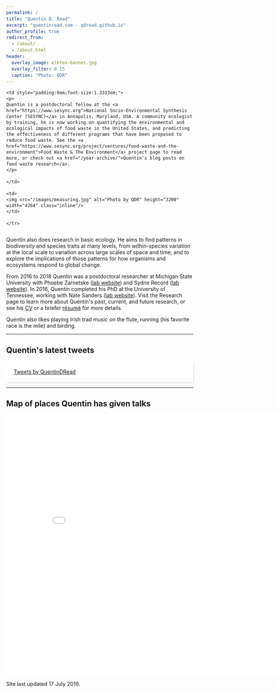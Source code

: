 ```yaml
---
permalink: /
title: "Quentin D. Read"
excerpt: "quentinread.com - qdread.github.io"
author_profile: true
redirect_from: 
  - /about/
  - /about.html
header:
  overlay_image: elkton-banner.jpg
  overlay_filter: 0.15
  caption: "Photo: QDR"
---
```


<table class="noborder">
	<tr>
	
	<td style="padding:0em;font-size:1.3333em;">
	<p>
	Quentin is a postdoctoral fellow at the <a href="https://www.sesync.org">National Socio-Environmental Synthesis Center (SESYNC)</a> in Annapolis, Maryland, USA. A community ecologist by training, he is now working on quantifying the environmental and ecological impacts of food waste in the United States, and predicting the effectiveness of different programs that have been proposed to reduce food waste. See the <a href="https://www.sesync.org/project/ventures/food-waste-and-the-environment">Food Waste & The Environment</a> project page to read more, or check out <a href="/year-archive/">Quentin's blog posts on food waste research</a>.
	</p>
	
	</td>

	<td>
	<img src="/images/measuring.jpg" alt="Photo by QDR" height="3200" width="4264" class="inline"/>
	</td>

	</tr>
</table>

<p>
Quentin also does research in basic ecology. He aims to find patterns in biodiversity and species traits at many levels, from within-species variation at the local scale to variation across large scales of space and time, and to explore the implications of those patterns for how organisms and ecosystems respond to global change.
</p>

<p>
From 2016 to 2018 Quentin was a postdoctoral researcher at Michigan State University with Phoebe Zarnetske (<a href="https://msu.edu/~plz">lab website</a>) and Sydne Record (<a href="https://sydnerecord.blogs.brynmawr.edu/">lab website</a>). In 2016, Quentin completed his PhD at the University of Tennessee, working with Nate Sanders (<a href="http://www.natesanders.org/">lab website</a>). Visit the Research page to learn more about Quentin's past, current, and future research, or see his <a href="https://qdread.github.io/files/qread_cv.pdf">CV</a> or a briefer <a href="https://qdread.github.io/files/qread_2pageresume.pdf">r&eacute;sum&eacute;</a> for more details. 
</p>

<p>
Quentin also likes playing Irish trad music on the flute, running (his favorite race is the mile) and birding.
</p>

-----

## Quentin's latest tweets

<div id="twitter-widget-holder" style="margin-right:auto;margin-left:auto;overflow:scroll;max-height:400px;max-width:500px;padding:20px;background:#fff;border-radius:3px;box-shadow:2px 2px 3px rgba(0,0,0,.1);">
	<a class="twitter-timeline" href="https://twitter.com/QuentinDRead?ref_src=twsrc%5Etfw" data-tweet-limit="5">Tweets by QuentinDRead</a> <script async src="https://platform.twitter.com/widgets.js" charset="utf-8"></script> 
</div>

-----

## Map of places Quentin has given talks

<iframe src="/talkmap/map.html" height="700" width="850" style="margin-right:auto;margin-left:auto;border:none;"></iframe>

Site last updated 17 July 2019.


